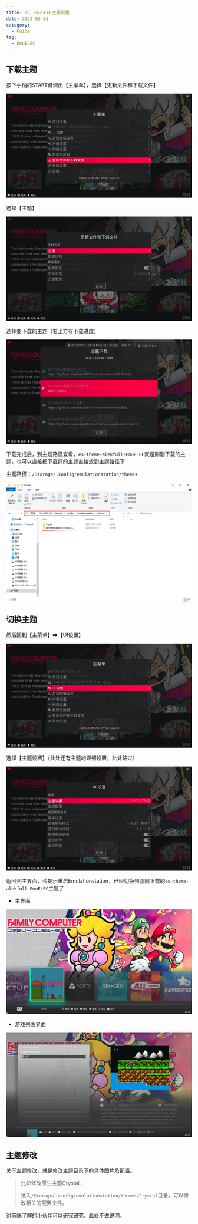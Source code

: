 ```yaml
---
title: 八、EmuELEC主题设置
date: 2022-02-01
category: 
  - Guide
tag:
  - EmuELEC
---
```


## 下载主题

按下手柄的<kbd>START</kbd>键调出【主菜单】，选择【更新文件和下载文件】

![Snipaste_8-1](./assets/Snipaste_8-1.png)

选择【主题】

![Snipaste_8-2](./assets/Snipaste_8-2.png)

选择要下载的主题（右上方有下载进度）

![Snipaste_8-3](./assets/Snipaste_8-3.png)

下载完成后，到主题路径查看，`es-theme-alekfull-EmuELEC`就是刚刚下载的主题，也可以直接把下载好的主题直接放到主题路径下

主题路径：`/Storage/.config/emulationstation/themes`

![Snipaste_8-4](./assets/Snipaste_8-4.png)

## 切换主题

然后回到【主菜单】➡【UI设置】

![Snipaste_8-5](./assets/Snipaste_8-5.png)

选择【主题设置】（此处还有主题的详细设置，此处略过）

![Snipaste_8-6](./assets/Snipaste_8-6.png)

返回到主界面，会提示重启Emulationstation，已经切换到刚刚下载的`es-theme-alekfull-EmuELEC`主题了

- 主界面

![Snipaste_8-7](./assets/Snipaste_8-7.png)

- 游戏列表界面

![Snipaste_8-8](./assets/Snipaste_8-8.png)

## 主题修改

关于主题修改，就是修改主题目录下的具体图片及配置。

> 比如修改原生主题Crystal：
>
> 进入`/Storage/.config/emulationstation/themes/Crystal`目录，可以修改相关的配置文件。

对前端了解的小伙伴可以研究研究，此处不做说明。
